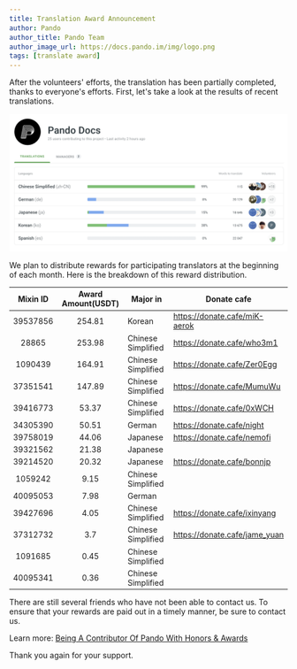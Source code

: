 ```yaml
---
title: Translation Award Announcement
author: Pando
author_title: Pando Team
author_image_url: https://docs.pando.im/img/logo.png
tags: [translate award]
---
```


After the volunteers' efforts, the translation has been partially completed, thanks to everyone's efforts. First, let's take a look at the results of recent translations. 

![](./assets/translate-award.png)

We plan to distribute rewards for participating translators at the beginning of each month. Here is the breakdown of this reward distribution.

| Mixin ID | Award Amount(USDT) | Major in           | Donate cafe                   |
| :------: | :----------------: | ------------------ | ----------------------------- |
| 39537856 |       254.81       | Korean             | https://donate.cafe/miK-aerok |
|  28865   |       253.98       | Chinese Simplified | https://donate.cafe/who3m1    |
| 1090439  |       164.91       | Chinese Simplified | https://donate.cafe/Zer0Egg   |
| 37351541 |       147.89       | Chinese Simplified | https://donate.cafe/MumuWu    |
| 39416773 |       53.37        | Chinese Simplified | https://donate.cafe/0xWCH     |
| 34305390 |       50.51        | German             | https://donate.cafe/night     |
| 39758019 |       44.06        | Japanese           | https://donate.cafe/nemofi    |
| 39321562 |       21.38        | Japanese           |                               |
| 39214520 |       20.32        | Japanese           | https://donate.cafe/bonnjp    |
| 1059242  |        9.15        | Chinese Simplified |                               |
| 40095053 |        7.98        | German             |                               |
| 39427696 |        4.05        | Chinese Simplified | https://donate.cafe/ixinyang  |
| 37312732 |        3.7         | Chinese Simplified | https://donate.cafe/jame_yuan  |
| 1091685  |        0.45        | Chinese Simplified |                               |
| 40095341 |        0.36        | Chinese Simplified |                               |

There are still several friends who have not been able to contact us. To ensure that your rewards are paid out in a timely manner, be sure to contact us.


Learn more: [Being A Contributor Of Pando With Honors & Awards](https://docs.pando.im/blog/2021/10/21/translate)



Thank you again for your support.